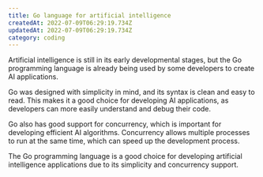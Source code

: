 ```yaml
---
title: Go language for artificial intelligence
createdAt: 2022-07-09T06:29:19.734Z
updatedAt: 2022-07-09T06:29:19.734Z
category: coding
---
```


Artificial intelligence is still in its early developmental stages, but the Go programming language is already being used by some developers to create AI applications.

Go was designed with simplicity in mind, and its syntax is clean and easy to read. This makes it a good choice for developing AI applications, as developers can more easily understand and debug their code.

Go also has good support for concurrency, which is important for developing efficient AI algorithms. Concurrency allows multiple processes to run at the same time, which can speed up the development process.

The Go programming language is a good choice for developing artificial intelligence applications due to its simplicity and concurrency support.
